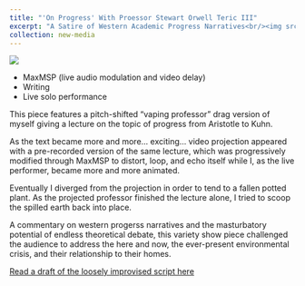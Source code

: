 ```yaml
---
title: "'On Progress' With Proessor Stewart Orwell Teric III"
excerpt: "A Satire of Western Academic Progress Narratives<br/><img src='../images/on-progress.jpg'> This piece features a pitch-shifted “vaping professor” drag version of myself giving a lecture  on the topic of progress from Aristotle to Kuhn."
collection: new-media
---
```


<img src='../../images/on-progress5.jpg'>

- MaxMSP (live audio modulation and video delay)
- Writing
- Live solo performance

This piece features a pitch-shifted “vaping professor” drag version of myself giving a lecture  on the topic of progress from Aristotle to Kuhn. 

<!--- more --->


As the text became more and more… exciting… video projection appeared with a pre-recorded version of the same lecture, which was progressively modified through MaxMSP to distort, loop, and echo itself while I, as the live performer, became more and more animated. 

Eventually I diverged from the projection in order to tend to a fallen potted plant. As the projected professor finished the lecture alone, I tried to scoop the spilled earth back into place.

A commentary on western progerss narratives and the masturbatory potential of endless theoretical debate, this variety show piece challenged the audience to address the here and now, the ever-present environmental crisis, and their relationship to their homes.

[Read a draft of the loosely improvised script here](../../files/on-progress-text.pdf)


